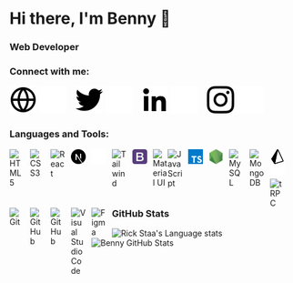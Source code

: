 # Hi there, I'm Benny 👋

### Web Developer

### Connect with me:

[![website](./img/globe-light.svg)](https://bennyds.netlify.app/#gh-light-mode-only)
[![website](./img/globe-dark.svg)](https://bennyds.netlify.app/#gh-dark-mode-only)
&nbsp;&nbsp;
[![website](./img/twitter-light.svg)](https://twitter.com/bendama#gh-light-mode-only)
[![website](./img/twitter-dark.svg)](https://twitter.com/bendama#gh-dark-mode-only)
&nbsp;&nbsp;
[![website](./img/linkedin-light.svg)](https://www.linkedin.com/in/bennydrs/#gh-light-mode-only)
[![website](./img/linkedin-dark.svg)](https://www.linkedin.com/in/bennydrs/#gh-dark-mode-only)
&nbsp;&nbsp;
[![website](./img/instagram-light.svg)](https://instagram.com/benny_ds#gh-light-mode-only)
[![website](./img/instagram-dark.svg)](https://instagram.com/benny_ds#gh-dark-mode-only)

### Languages and Tools:

[<img align="left" alt="HTML5" width="26px" src="https://cdn.jsdelivr.net/gh/devicons/devicon/icons/html5/html5-original.svg" style="padding-right:10px;" />](https://html.com/)
[<img align="left" alt="CSS3" width="26px" src="https://cdn.jsdelivr.net/gh/devicons/devicon/icons/css3/css3-original.svg" style="padding-right:10px;" />](https://developer.mozilla.org/en-US/docs/Web/CSS)
[<img align="left" alt="React" width="26px" src="https://cdn.jsdelivr.net/gh/devicons/devicon/icons/react/react-original.svg" style="padding-right:10px;" />](https://reactjs.org/)
[<img align="left" alt="Next" width="26px" src="./img/next-light.svg" style="padding-right:10px;" />](https://nextjs.org/#gh-light-mode-only)
[<img align="left" alt="Next" width="26px" src="./img/next-dark.svg" style="padding-right:10px;" />](https://nextjs.org/#gh-dark-mode-only)
[<img align="left" alt="Tailwind" width="26px" src="https://cdn.jsdelivr.net/gh/devicons/devicon/icons/tailwindcss/tailwindcss-plain.svg" style="padding-right:10px;" />](https://tailwindcss.com/)
[<img align="left" alt="Bootstrap" width="26px" src="https://raw.githubusercontent.com/github/explore/80688e429a7d4ef2fca1e82350fe8e3517d3494d/topics/bootstrap/bootstrap.png" style="padding-right:10px;" />](https://getbootstrap.com/)
[<img align="left" alt="Material UI" width="26px" src="https://cdn.jsdelivr.net/gh/devicons/devicon/icons/materialui/materialui-plain.svg" />](https://mui.com/)
[<img align="left" alt="JavaScript" width="26px" src="https://cdn.jsdelivr.net/gh/devicons/devicon/icons/javascript/javascript-original.svg" style="padding-right:10px;" />](https://www.javascript.com/)
[<img align="left" alt="TypeScript" width="26px" src="https://raw.githubusercontent.com/github/explore/80688e429a7d4ef2fca1e82350fe8e3517d3494d/topics/typescript/typescript.png" style="padding-right:10px;" />](https://www.typescriptlang.org/)
[<img align="left" alt="Node.js" width="26px" src="https://raw.githubusercontent.com/github/explore/80688e429a7d4ef2fca1e82350fe8e3517d3494d/topics/nodejs/nodejs.png" style="padding-right:10px;" />](https://nodejs.org/)
[<img align="left" alt="MySQL" width="26px" src="https://cdn.jsdelivr.net/gh/devicons/devicon/icons/mysql/mysql-original.svg" style="padding-right:10px;" />](https://www.mysql.com/)
[<img align="left" alt="MongoDB" width="26px" src="https://cdn.jsdelivr.net/gh/devicons/devicon/icons/mongodb/mongodb-original.svg" style="padding-right:10px;" />](https://www.mongodb.com/)
[<img align="left" alt="Prisma" width="26px" src="./img/prisma-light.svg" style="padding-right:10px;" />](https://www.prisma.io/#gh-light-mode-only)
[<img align="left" alt="Prisma" width="26px" src="./img/prisma-dark.svg" style="padding-right:10px;" />](https://www.prisma.io/#gh-dark-mode-only)
[<img align="left" alt="tRPC" width="26px" src="https://trpc.io/img/logo.svg" style="padding-right:10px;" />](https://trpc.io/)
[<img align="left" alt="Git" width="26px" src="https://cdn.jsdelivr.net/gh/devicons/devicon/icons/git/git-original.svg" style="padding-right:10px;" />](https://git-scm.com/)
[<img align="left" alt="GitHub" width="26px" src="https://user-images.githubusercontent.com/3369400/139447912-e0f43f33-6d9f-45f8-be46-2df5bbc91289.png" style="padding-right:10px;" />](https://github.com/bennydrs#gh-dark-mode-only)
[<img align="left" alt="GitHub" width="26px" src="https://user-images.githubusercontent.com/3369400/139448065-39a229ba-4b06-434b-bc67-616e2ed80c8f.png" style="padding-right:10px;" />](https://github.com/bennydrs#gh-light-mode-only)
[<img align="left" alt="Visual Studio Code" width="26px" src="https://cdn.jsdelivr.net/gh/devicons/devicon/icons/vscode/vscode-original.svg" style="padding-right:10px;" />](https://code.visualstudio.com/)
[<img align="left" alt="Figma" width="26px" src="https://cdn.jsdelivr.net/gh/devicons/devicon/icons/figma/figma-original.svg" style="padding-right:10px;" />](https://figma.com/)

<br />
<br />

### GitHub Stats

  <img height=200 src="https://github-readme-stats-git-master-rstaa-rickstaa.vercel.app/api/top-langs/?username=bennydrs&layout=compact&langs_count=10&hide_border=1&role=OWNER&title_color=27AE60&bg_color=09131B&text_color=ffffff&border_color=0c1a25" alt="Rick Staa's Language stats" />
  <img height=200 align="left" alt="Benny GitHub Stats" src="https://github-readme-stats.vercel.app/api?username=bennydrs&show_icons=true&hide_border=false&title_color=27AE60&icon_color=ABD1C3&bg_color=09131B&text_color=ffffff&border_color=0c1a25" />
